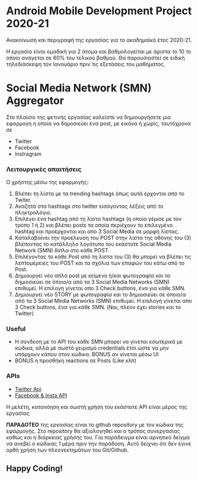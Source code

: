 # Android Mobile Development Project 2020-21
Ανακοίνωση και περιγραφή της εργασίας για το ακαδημαϊκό έτος 2020-21.

Η εργασία είναι ομαδική για 2 άτομα και βαθμολογείται με άριστα το 10 το οποίο ανάγεται σε 60% του τελικού βαθμού. Θα παρουσιαστεί σε ειδική τηλεδιάσκεψη τον Ιανουάριο πριν τις εξετάσεις του μαθήματος.

# Social Media Network (SMN) Aggregator


Στο πλαίσιο της φετινής εργασίας καλείστε να δημιουργήσετε μια εφαρμογη η οποία να δημοσιεύει ένα post, με εικόνα ή χωρίς, ταυτόχρονα σε 
- Twitter
- Facebook
- Instragram 


### Λειτουργικές απαιτήσεις

Ο χρήστης μέσω της εφαρμογής:

1. Βλέπει τη λίστα με τα trending hashtags όπως αυτά έρχονται από το Twiter.
2. Αναζητά στα hashtags στο twitter εισάγοντας λέξεις από το πληκτρολόγιο.
3. Επιλέγει ένα hashtag από τη λίστα hashtags (η οποία γέμισε με τον τρόπο 1 ή 2) και βλέπει posts τα οποία περιέχουν το επιλεγμένο hashtag και προέρχονται και απο 3 Social Media σε μορφή λίστας.
4. Καταλαβαίνει την προέλευση του POST στην λίστα της οθόνης του (3) βλέποντας το κατάλληλο λογότυπο του εκάστοτε Social Media Network (SMN) δίπλα στο κάθε POST.
5. Επιλέγοντας το κάθε Post από τη λίστα του (3) θα μπορεί να βλέπει τις λεπτομέρειες του POST και τα σχόλια των επαφών του κάτω από το Post.
6. Δημιουργεί νέο απλό post με κείμενο ή/και φωτογραφία και το δημιοσιεύει σε όποιο/α από τα 3 Social Media Networks (SMN) επιθυμεί. Η επιλογή γίνεται απο 3 Check buttons, ένα για κάθε SMN.
7. Δημιουργεί νέο STORY με φωτογραφία και το δημιοσιεύει σε όποιο/α από τα 3 Social Media Networks (SMN) επιθυμεί. Η επιλογή γίνεται απο 3 Check buttons, ένα για κάθε SMN. (Ναι, πλέον έχει stories και το Twitter)



### Useful
- Η σύνδεση με το API του κάθε SMN μπορεί να γίνεται εσωτερικά με κώδικα, αλλά με σωστό χειρισμό credentials έτσι ώστε να μην υπάρχουν κάπου στον κώδικα. BONUS αν γίνεται μέσω UI
- BONUS η προσθήκη reactions σε Posts (Like κλπ)

### APIs
- [Twitter Api](https://developer.twitter.com/en)
- [Facebook & Insta API](https://developers.facebook.com/)

Η μελέτη, κατανόηση και σωστή χρήση του εκάστοτε API είναι μέρος της εργασίας

**ΠΑΡΑΔΟΤΕΟ** της εργασίας είναι το github repository με τον κώδικα της εφαρμογής. Στο repository θα αξιολογηθεί και ο τρόπος συνεργασίας καθώς και η διάρκειας χρήσης του. Για παράδειγμα είναι αρνητικό δείγμα να ανεβεί ο κώδικας 1 μέρα πριν την παράδοση. Αυτό δείχνει ότι δεν έγινε ορθή χρήση των πλεονεκτημάτων του Git/Github.


## Happy Coding!